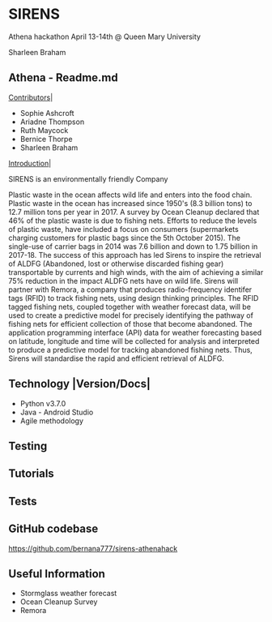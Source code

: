 # </a>SIRENS

Athena hackathon April 13-14th @ Queen Mary University

Sharleen Braham
## Athena - Readme.md 


[Contributors](#contributor)|

- Sophie Ashcroft
- Ariadne Thompson
- Ruth Maycock
- Bernice Thorpe
- Sharleen Braham

[Introduction](#intro)|

SIRENS is an environmentally friendly Company

Plastic waste in the ocean affects wild life and enters into the food chain. Plastic waste in the ocean has increased since 1950's (8.3 billion tons) to 12.7 million tons per year in 2017. A survey by Ocean Cleanup declared that 46% of the plastic waste is due to fishing nets. Efforts to reduce the levels of plastic waste, have included a focus on consumers (supermarkets charging customers for plastic bags since the 5th October 2015). The single-use of carrier bags in 2014 was 7.6 billion and down to 1.75 billion in 2017-18. The success of this approach has led Sirens to inspire the retrieval of ALDFG (Abandoned, lost or otherwise discarded fishing gear) transportable by currents and high winds, with the aim of achieving a similar 75% reduction in the impact ALDFG nets have on wild life. Sirens will partner with Remora, a company that produces radio-frequency identifer tags (RFID) to track fishing nets, using design thinking principles. The RFID tagged fishing nets, coupled together with weather forecast data, will be used to create a predictive model for precisely identifying the pathway of fishing nets for efficient collection of those that become abandoned. The application programming interface (API) data for weather forecasting based on latitude, longitude and time will be collected for analysis and interpreted to produce a predictive model for tracking abandoned fishing nets. Thus, Sirens will standardise the rapid and efficient retrieval of ALDFG.

## Technology |Version/Docs|

- Python v3.7.0 
- Java - Android Studio 
- Agile methodology 

## Testing

## Tutorials

## Tests

## GitHub codebase

https://github.com/bernana777/sirens-athenahack

## Useful Information

- Stormglass weather forecast 
- Ocean Cleanup Survey 
- Remora 
